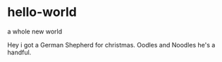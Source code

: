 # hello-world
a whole new world


Hey i got a German Shepherd for christmas. 
Oodles and Noodles he's a handful. 
